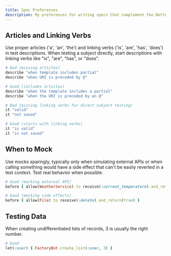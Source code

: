 ```yaml
---
title: Spec Preferences
description: My preferences for writing specs that complement the Better Specs guidelines
---
```


## Articles and Linking Verbs

Use proper articles ('a', 'an', 'the') and linking verbs ('is', 'are', 'has', 'does') in test descriptions. When testing a subject directly, start descriptions with linking verbs like "is", "are", "has", or "does".

```ruby
# Bad (missing articles)
describe "when template includes partial"
describe "when URI is preceded by @"

# Good (includes articles)
describe "when the template includes a partial"
describe "when the URI is preceded by an @"

# Bad (missing linking verbs for direct subject testing)
it "valid"
it "not saved"

# Good (starts with linking verbs)
it "is valid"
it "is not saved"
```

## When to Mock

Use mocks sparingly, typically only when simulating external APIs or when calling something would have a side effect that can't be easily reverted in a test context. Test real behavior when possible.

```ruby
# Good (mocking external API)
before { allow(WeatherService).to receive(:current_temperature).and_return(72) }

# Good (mocking side effects)
before { allow(File).to receive(:delete).and_return(true) }
```

## Testing Data

When creating undifferentiated lists of records, 3 is usually the right number.

```ruby
# Good
let(:user) { FactoryBot.create_list(:user, 3) }
```

